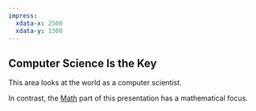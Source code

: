 ```yaml
---
impress:
  xdata-x: 2500
  xdata-y: 1300
---
```

## Computer Science Is the Key

This area looks at the world as a computer scientist.

In contrast, the [Math](:@Math/Home) part of this presentation has a mathematical focus.

